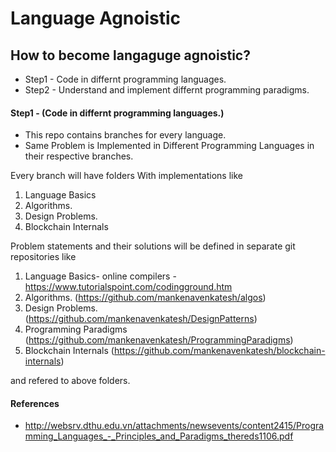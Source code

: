 # Language Agnoistic

## How to become langaguge agnoistic?
 -  Step1 - Code in differnt programming languages.
 -  Step2 - Understand and implement differnt programming paradigms. 


#### Step1 - (Code in differnt programming languages.)
- This repo contains branches for every language. 
- Same Problem is Implemented in Different Programming Languages in their respective branches.


Every branch will have folders With implementations like
1. Language Basics
2. Algorithms.
3. Design Problems.
4. Blockchain Internals

Problem statements and their solutions will be defined in separate git repositories like
1. Language Basics- online compilers - https://www.tutorialspoint.com/codingground.htm
2. Algorithms. (https://github.com/mankenavenkatesh/algos)
3. Design Problems. (https://github.com/mankenavenkatesh/DesignPatterns)
4. Programming Paradigms (https://github.com/mankenavenkatesh/ProgrammingParadigms)
5. Blockchain Internals (https://github.com/mankenavenkatesh/blockchain-internals)

and refered to above folders.


#### References
- http://websrv.dthu.edu.vn/attachments/newsevents/content2415/Programming_Languages_-_Principles_and_Paradigms_thereds1106.pdf
